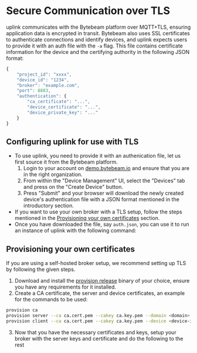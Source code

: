 # Secure Communication over TLS
uplink communicates with the Bytebeam platform over MQTT+TLS, ensuring application data is encrypted in transit. Bytebeam also uses SSL certificates to authenticate connections and identify devices, and uplink expects users to provide it with an auth file with the `-a` flag. This file contains certificate information for the device and the certifying authority in the following JSON format:
```js
{
    "project_id": "xxxx",
    "device_id": "1234",
    "broker": "example.com",
    "port": 8883,
    "authentication": {
        "ca_certificate": "...",
        "device_certificate": "...",
        "device_private_key": "..."
    }
}
```

## Configuring uplink for use with TLS
- To use uplink, you need to provide it with an authenication file, let us first source it from the Bytebeam platform.
    1. Login to your account on [demo.bytebeam.io](https://demo.bytebeam.io) and ensure that you are in the right organization.
    2. From within the "Device Management" UI, select the "Devices" tab and press on the "Create Device" button.
    3. Press "Submit" and your browser will download the newly created device's authentication file with a JSON format mentioned in the introductory section.
- If you want to use your own broker with a TLS setup, follow the steps mentioned in the [Provisioning your own certificates](#Provisioning-your-own-certificates) section.
- Once you have downloaded the file, say `auth.json`, you can use it to run an instance of uplink with the following command:

## Provisioning your own certificates
If you are using a self-hosted broker setup, we recommend setting up TLS by following the given steps.
1. Download and install the [provision release](https://github.com/bytebeamio/provision/releases) binary of your choice, ensure you have any requirements for it installed.
2. Create a CA certificate, the server and device certificates, an example for the commands to be used:
```sh
provision ca
provision server --ca ca.cert.pem --cakey ca.key.pem --domain <domain>
provision client --ca ca.cert.pem --cakey ca.key.pem --device <device-id> --tenant <project-id> --bits 2048
```
3. Now that you have the necessary certificates and keys, setup your broker with the server keys and certificate and do the following to the rest